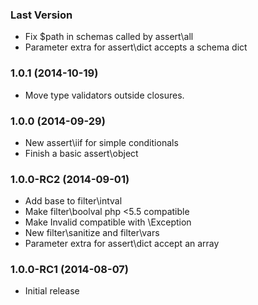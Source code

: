 ### Last Version

  * Fix $path in schemas called by assert\all
  * Parameter extra for assert\dict accepts a schema dict

### 1.0.1 (2014-10-19)

  * Move type validators outside closures.

### 1.0.0 (2014-09-29)

  * New assert\iif for simple conditionals
  * Finish a basic assert\object

### 1.0.0-RC2 (2014-09-01)

  * Add base to filter\intval
  * Make filter\boolval php <5.5 compatible
  * Make Invalid compatible with \Exception
  * New filter\sanitize and filter\vars
  * Parameter extra for assert\dict accept an array

### 1.0.0-RC1 (2014-08-07)

  * Initial release
